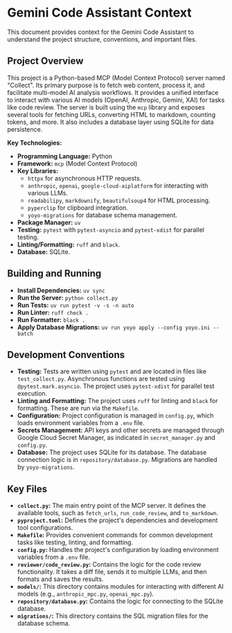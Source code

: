 # Gemini Code Assistant Context

This document provides context for the Gemini Code Assistant to understand the project structure, conventions, and important files.

## Project Overview

This project is a Python-based MCP (Model Context Protocol) server named "Collect". Its primary purpose is to fetch web content, process it, and facilitate multi-model AI analysis workflows. It provides a unified interface to interact with various AI models (OpenAI, Anthropic, Gemini, XAI) for tasks like code review. The server is built using the `mcp` library and exposes several tools for fetching URLs, converting HTML to markdown, counting tokens, and more. It also includes a database layer using SQLite for data persistence.

**Key Technologies:**

*   **Programming Language:** Python
*   **Framework:** `mcp` (Model Context Protocol)
*   **Key Libraries:** 
    *   `httpx` for asynchronous HTTP requests.
    *   `anthropic`, `openai`, `google-cloud-aiplatform` for interacting with various LLMs.
    *   `readabilipy`, `markdownify`, `beautifulsoup4` for HTML processing.
    *   `pyperclip` for clipboard integration.
    *   `yoyo-migrations` for database schema management.
*   **Package Manager:** `uv`
*   **Testing:** `pytest` with `pytest-asyncio` and `pytest-xdist` for parallel testing.
*   **Linting/Formatting:** `ruff` and `black`.
*   **Database:** SQLite.

## Building and Running

*   **Install Dependencies:** `uv sync`
*   **Run the Server:** `python collect.py`
*   **Run Tests:** `uv run pytest -v -s -n auto`
*   **Run Linter:** `ruff check .`
*   **Run Formatter:** `black .`
*   **Apply Database Migrations:** `uv run yoyo apply --config yoyo.ini --batch`

## Development Conventions

*   **Testing:** Tests are written using `pytest` and are located in files like `test_collect.py`. Asynchronous functions are tested using `@pytest.mark.asyncio`. The project uses `pytest-xdist` for parallel test execution.
*   **Linting and Formatting:** The project uses `ruff` for linting and `black` for formatting. These are run via the `Makefile`.
*   **Configuration:** Project configuration is managed in `config.py`, which loads environment variables from a `.env` file.
*   **Secrets Management:** API keys and other secrets are managed through Google Cloud Secret Manager, as indicated in `secret_manager.py` and `config.py`.
*   **Database:** The project uses SQLite for its database. The database connection logic is in `repository/database.py`. Migrations are handled by `yoyo-migrations`.

## Key Files

*   **`collect.py`:** The main entry point of the MCP server. It defines the available tools, such as `fetch_urls`, `run_code_review`, and `to_markdown`.
*   **`pyproject.toml`:** Defines the project's dependencies and development tool configurations.
*   **`Makefile`:** Provides convenient commands for common development tasks like testing, linting, and formatting.
*   **`config.py`:** Handles the project's configuration by loading environment variables from a `.env` file.
*   **`reviewer/code_review.py`:** Contains the logic for the code review functionality. It takes a diff file, sends it to multiple LLMs, and then formats and saves the results.
*   **`models/`:** This directory contains modules for interacting with different AI models (e.g., `anthropic_mpc.py`, `openai_mpc.py`).
*   **`repository/database.py`:** Contains the logic for connecting to the SQLite database.
*   **`migrations/`:** This directory contains the SQL migration files for the database schema.
